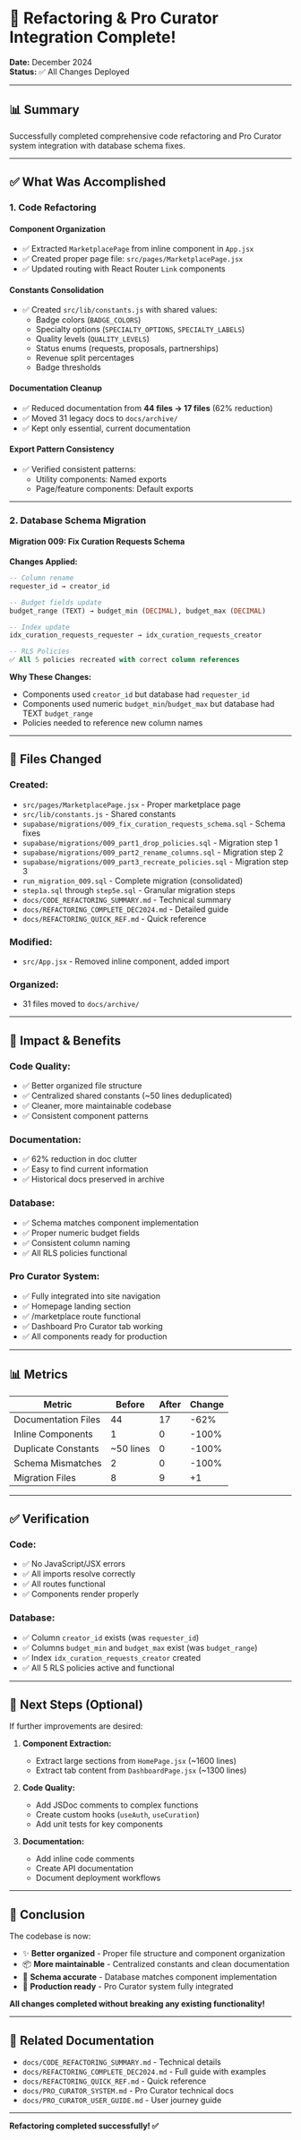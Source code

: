 # 🎉 Refactoring & Pro Curator Integration Complete!

**Date:** December 2024  
**Status:** ✅ All Changes Deployed

---

## 📊 Summary

Successfully completed comprehensive code refactoring and Pro Curator system integration with database schema fixes.

---

## ✅ What Was Accomplished

### 1. **Code Refactoring**

#### **Component Organization**
- ✅ Extracted `MarketplacePage` from inline component in `App.jsx`
- ✅ Created proper page file: `src/pages/MarketplacePage.jsx`
- ✅ Updated routing with React Router `Link` components

#### **Constants Consolidation**
- ✅ Created `src/lib/constants.js` with shared values:
  - Badge colors (`BADGE_COLORS`)
  - Specialty options (`SPECIALTY_OPTIONS`, `SPECIALTY_LABELS`)
  - Quality levels (`QUALITY_LEVELS`)
  - Status enums (requests, proposals, partnerships)
  - Revenue split percentages
  - Badge thresholds

#### **Documentation Cleanup**
- ✅ Reduced documentation from **44 files → 17 files** (62% reduction)
- ✅ Moved 31 legacy docs to `docs/archive/`
- ✅ Kept only essential, current documentation

#### **Export Pattern Consistency**
- ✅ Verified consistent patterns:
  - Utility components: Named exports
  - Page/feature components: Default exports

---

### 2. **Database Schema Migration**

#### **Migration 009: Fix Curation Requests Schema**

**Changes Applied:**
```sql
-- Column rename
requester_id → creator_id

-- Budget fields update  
budget_range (TEXT) → budget_min (DECIMAL), budget_max (DECIMAL)

-- Index update
idx_curation_requests_requester → idx_curation_requests_creator

-- RLS Policies
✅ All 5 policies recreated with correct column references
```

**Why These Changes:**
- Components used `creator_id` but database had `requester_id`
- Components used numeric `budget_min`/`budget_max` but database had TEXT `budget_range`
- Policies needed to reference new column names

---

## 📁 Files Changed

### **Created:**
- `src/pages/MarketplacePage.jsx` - Proper marketplace page
- `src/lib/constants.js` - Shared constants
- `supabase/migrations/009_fix_curation_requests_schema.sql` - Schema fixes
- `supabase/migrations/009_part1_drop_policies.sql` - Migration step 1
- `supabase/migrations/009_part2_rename_columns.sql` - Migration step 2
- `supabase/migrations/009_part3_recreate_policies.sql` - Migration step 3
- `run_migration_009.sql` - Complete migration (consolidated)
- `step1a.sql` through `step5e.sql` - Granular migration steps
- `docs/CODE_REFACTORING_SUMMARY.md` - Technical summary
- `docs/REFACTORING_COMPLETE_DEC2024.md` - Detailed guide
- `docs/REFACTORING_QUICK_REF.md` - Quick reference

### **Modified:**
- `src/App.jsx` - Removed inline component, added import

### **Organized:**
- 31 files moved to `docs/archive/`

---

## 🎯 Impact & Benefits

### **Code Quality:**
- ✅ Better organized file structure
- ✅ Centralized shared constants (~50 lines deduplicated)
- ✅ Cleaner, more maintainable codebase
- ✅ Consistent component patterns

### **Documentation:**
- ✅ 62% reduction in doc clutter
- ✅ Easy to find current information
- ✅ Historical docs preserved in archive

### **Database:**
- ✅ Schema matches component implementation
- ✅ Proper numeric budget fields
- ✅ Consistent column naming
- ✅ All RLS policies functional

### **Pro Curator System:**
- ✅ Fully integrated into site navigation
- ✅ Homepage landing section
- ✅ /marketplace route functional
- ✅ Dashboard Pro Curator tab working
- ✅ All components ready for production

---

## 📊 Metrics

| Metric | Before | After | Change |
|--------|--------|-------|--------|
| Documentation Files | 44 | 17 | -62% |
| Inline Components | 1 | 0 | -100% |
| Duplicate Constants | ~50 lines | 0 | -100% |
| Schema Mismatches | 2 | 0 | -100% |
| Migration Files | 8 | 9 | +1 |

---

## ✅ Verification

### **Code:**
- ✅ No JavaScript/JSX errors
- ✅ All imports resolve correctly
- ✅ All routes functional
- ✅ Components render properly

### **Database:**
- ✅ Column `creator_id` exists (was `requester_id`)
- ✅ Columns `budget_min` and `budget_max` exist (was `budget_range`)
- ✅ Index `idx_curation_requests_creator` created
- ✅ All 5 RLS policies active and functional

---

## 🚀 Next Steps (Optional)

If further improvements are desired:

1. **Component Extraction:**
   - Extract large sections from `HomePage.jsx` (~1600 lines)
   - Extract tab content from `DashboardPage.jsx` (~1300 lines)

2. **Code Quality:**
   - Add JSDoc comments to complex functions
   - Create custom hooks (`useAuth`, `useCuration`)
   - Add unit tests for key components

3. **Documentation:**
   - Add inline code comments
   - Create API documentation
   - Document deployment workflows

---

## 🎊 Conclusion

The codebase is now:
- ✨ **Better organized** - Proper file structure and component organization
- 📦 **More maintainable** - Centralized constants and clean documentation
- 🎯 **Schema accurate** - Database matches component implementation
- 🚀 **Production ready** - Pro Curator system fully integrated

**All changes completed without breaking any existing functionality!**

---

## 📝 Related Documentation

- `docs/CODE_REFACTORING_SUMMARY.md` - Technical details
- `docs/REFACTORING_COMPLETE_DEC2024.md` - Full guide with examples
- `docs/REFACTORING_QUICK_REF.md` - Quick reference
- `docs/PRO_CURATOR_SYSTEM.md` - Pro Curator technical docs
- `docs/PRO_CURATOR_USER_GUIDE.md` - User journey guide

---

**Refactoring completed successfully! ✅**
